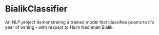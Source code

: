 # BialikClassifier
An NLP project demonstrating a trained model that classifies poems to it's year of writing - with respect to Haim Nachman Bialik.
